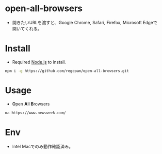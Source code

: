 # open-all-browsers
- 開きたいURLを渡すと、Google Chrome, Safari, Firefox, Microsoft Edgeで開いてくれる。

# Install
- Required [Node.js](https://nodejs.org/) to install.
```sh
npm i -g https://github.com/regepan/open-all-browsers.git
```

# Usage
- **O**pen **A**ll **B**rowsers
```sh
oa https://www.newsweek.com/
```

# Env
- Intel Macでのみ動作確認済み。
